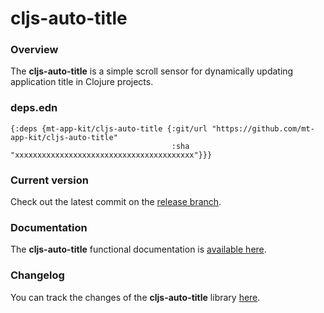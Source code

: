
# cljs-auto-title

### Overview

The <strong>cljs-auto-title</strong> is a simple scroll sensor for dynamically updating application title in Clojure projects.

### deps.edn

```
{:deps {mt-app-kit/cljs-auto-title {:git/url "https://github.com/mt-app-kit/cljs-auto-title"
                                    :sha     "xxxxxxxxxxxxxxxxxxxxxxxxxxxxxxxxxxxxxxxx"}}}
```

### Current version

Check out the latest commit on the [release branch](https://github.com/mt-app-kit/cljs-auto-title/tree/release).

### Documentation

The <strong>cljs-auto-title</strong> functional documentation is [available here](https://mt-app-kit.github.io/cljs-auto-title).

### Changelog

You can track the changes of the <strong>cljs-auto-title</strong> library [here](CHANGES.md).
